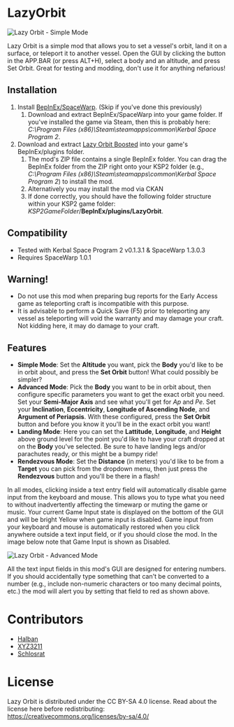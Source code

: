 # LazyOrbit

![Lazy Orbit - Simple Mode](https://i.imgur.com/8INfw3O.png)

Lazy Orbit is a simple mod that allows you to set a vessel's orbit, land it on a surface, or teleport it to another vessel. Open the GUI by clicking the button in the APP.BAR (or press ALT+H), select a body and an altitude, and press Set Orbit. Great for testing and modding, don't use it for anything nefarious!

## Installation
1. Install [BepInEx/SpaceWarp](https://spacedock.info/mod/3277/Space%20Warp%20+%20BepInEx). (Skip if you've done this previously)
    1. Download and extract BepInEx/SpaceWarp into your game folder. If you've installed the game via Steam, then this is probably here: *C:\Program Files (x86)\Steam\steamapps\common\Kerbal Space Program 2*.
1. Download and extract [Lazy Orbit Boosted](https://spacedock.info/mod/3410/Lazy%20Orbit%20Boosted) into your game's BepInEx/plugins folder.
    1. The mod's ZIP file contains a single BepInEx folder. You can drag the BepInEx folder from the ZIP right onto your KSP2 folder (e.g., *C:\Program Files (x86)\Steam\steamapps\common\Kerbal Space Program 2*) to install the mod.
    1. Alternatively you may install the mod via CKAN
    1. If done correctly, you should have the following folder structure within your KSP2 game folder: *KSP2GameFolder*/**BepInEx/plugins/LazyOrbit**.

## Compatibility
* Tested with Kerbal Space Program 2 v0.1.3.1 & SpaceWarp 1.3.0.3
* Requires SpaceWarp 1.0.1

## Warning!
* Do not use this mod when preparing bug reports for the Early Access game as teleporting craft is incompatible with this purpose.
* It is advisable to perform a Quick Save (F5) prior to teleporting any vessel as teleporting will void the warranty and may damage your craft. Not kidding here, it may do damage to your craft.

## Features
* **Simple Mode**: Set the **Altitude** you want, pick the **Body** you'd like to be in orbit about, and press the **Set Orbit** button! What could possibly be simpler?
* **Advanced Mode**: Pick the **Body** you want to be in orbit about, then configure specific parameters you want to get the exact orbit you need. Set your **Semi-Major Axis** and see what you'll get for *Ap* and *Pe*. Set your **Inclination**, **Eccentricity**, **Longitude of Ascending Node**, and **Argument of Periapsis**. With these configured, press the **Set Orbit** button and before you know it you'll be in the exact orbit you want!
* **Landing Mode**: Here you can set the **Lattitude**, **Longitude**, and **Height** above ground level for the point you'd like to have your craft dropped at on the **Body** you've selected. Be sure to have landing legs and/or parachutes ready, or this might be a bumpy ride!
* **Rendezvous Mode**: Set the **Distance** (in meters) you'd like to be from a **Target** you can pick from the dropdown menu, then just press the **Rendezvous** button and you'll be there in a flash!

In all modes, clicking inside a text entry field will automatically disable game input from the keyboard and mouse. This allows you to type what you need to without inadvertently affecting the timewarp or muting the game or music. Your current Game Input state is displayed on the bottom of the GUI and will be bright Yellow when game input is disabled. Game input from your keyboard and mouse is automatically restored when you click anywhere outside a text input field, or if you should close the mod. In the image below note that Game Input is shown as Disabled.

![Lazy Orbit - Advanced Mode](https://i.imgur.com/GuGAHds.png)

All the text input fields in this mod's GUI are designed for entering numbers. If you should accidentally type something that can't be converted to a number (e.g., include non-numeric characters or too many decimal points, etc.) the mod will alert you by setting that field to red as shown above.

# Contributors

- [Halban](https://github.com/Halbann)
- [XYZ3211](https://github.com/XYZ3211)
- [Schlosrat](https://github.com/schlosrat)

# License

Lazy Orbit is distributed under the CC BY-SA 4.0 license. Read about the license here before redistributing:
https://creativecommons.org/licenses/by-sa/4.0/

